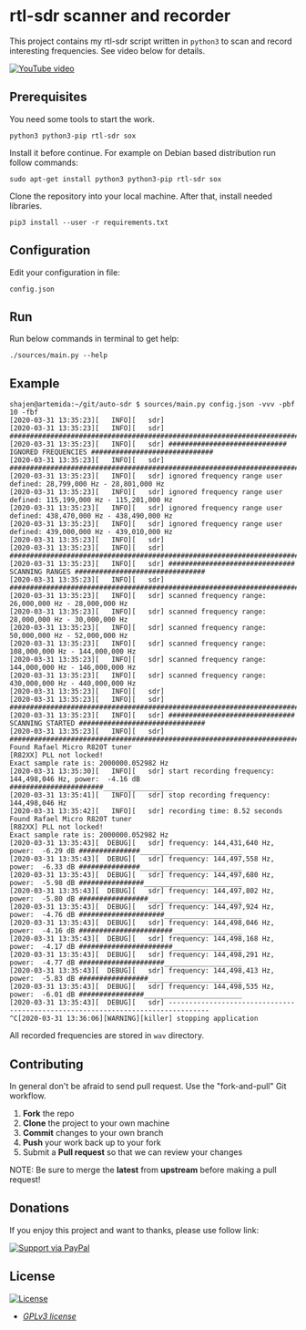 # rtl-sdr scanner and recorder

This project contains my rtl-sdr script written in `python3` to scan and record interesting frequencies. See video below for details.

[![YouTube video](http://img.youtube.com/vi/TSDbcb7wSjs/0.jpg)](http://www.youtube.com/watch?v=TSDbcb7wSjs?target=_blank "YouTube video")

## Prerequisites

You need some tools to start the work.

```
python3 python3-pip rtl-sdr sox
```

Install it before continue. For example on Debian based distribution run follow commands:
```
sudo apt-get install python3 python3-pip rtl-sdr sox
```

Clone the repository into your local machine. After that, install needed libraries.
```
pip3 install --user -r requirements.txt
```

## Configuration

Edit your configuration in file:
```
config.json
```

## Run

Run below commands in terminal to get help:
```
./sources/main.py --help
```
## Example
```
shajen@artemida:~/git/auto-sdr $ sources/main.py config.json -vvv -pbf 10 -fbf
[2020-03-31 13:35:23][   INFO][   sdr] 
[2020-03-31 13:35:23][   INFO][   sdr] ################################################################################
[2020-03-31 13:35:23][   INFO][   sdr] ############################# IGNORED FREQUENCIES ##############################
[2020-03-31 13:35:23][   INFO][   sdr] ################################################################################
[2020-03-31 13:35:23][   INFO][   sdr] ignored frequency range user defined: 28,799,000 Hz - 28,801,000 Hz
[2020-03-31 13:35:23][   INFO][   sdr] ignored frequency range user defined: 115,199,000 Hz - 115,201,000 Hz
[2020-03-31 13:35:23][   INFO][   sdr] ignored frequency range user defined: 438,470,000 Hz - 438,490,000 Hz
[2020-03-31 13:35:23][   INFO][   sdr] ignored frequency range user defined: 439,000,000 Hz - 439,010,000 Hz
[2020-03-31 13:35:23][   INFO][   sdr] 
[2020-03-31 13:35:23][   INFO][   sdr] ################################################################################
[2020-03-31 13:35:23][   INFO][   sdr] ############################### SCANNING RANGES ################################
[2020-03-31 13:35:23][   INFO][   sdr] ################################################################################
[2020-03-31 13:35:23][   INFO][   sdr] scanned frequency range: 26,000,000 Hz - 28,000,000 Hz
[2020-03-31 13:35:23][   INFO][   sdr] scanned frequency range: 28,000,000 Hz - 30,000,000 Hz
[2020-03-31 13:35:23][   INFO][   sdr] scanned frequency range: 50,000,000 Hz - 52,000,000 Hz
[2020-03-31 13:35:23][   INFO][   sdr] scanned frequency range: 108,000,000 Hz - 144,000,000 Hz
[2020-03-31 13:35:23][   INFO][   sdr] scanned frequency range: 144,000,000 Hz - 146,000,000 Hz
[2020-03-31 13:35:23][   INFO][   sdr] scanned frequency range: 430,000,000 Hz - 440,000,000 Hz
[2020-03-31 13:35:23][   INFO][   sdr] 
[2020-03-31 13:35:23][   INFO][   sdr] ################################################################################
[2020-03-31 13:35:23][   INFO][   sdr] ############################### SCANNING STARTED ###############################
[2020-03-31 13:35:23][   INFO][   sdr] ################################################################################
Found Rafael Micro R820T tuner
[R82XX] PLL not locked!
Exact sample rate is: 2000000.052982 Hz
[2020-03-31 13:35:30][   INFO][   sdr] start recording frequency: 144,498,046 Hz, power:  -4.16 dB #######################_________________
[2020-03-31 13:35:41][   INFO][   sdr] stop recording frequency: 144,498,046 Hz
[2020-03-31 13:35:42][   INFO][   sdr] recording time: 8.52 seconds
Found Rafael Micro R820T tuner
[R82XX] PLL not locked!
Exact sample rate is: 2000000.052982 Hz
[2020-03-31 13:35:43][  DEBUG][   sdr] frequency: 144,431,640 Hz, power:  -6.29 dB ###############_________________________
[2020-03-31 13:35:43][  DEBUG][   sdr] frequency: 144,497,558 Hz, power:  -6.33 dB ###############_________________________
[2020-03-31 13:35:43][  DEBUG][   sdr] frequency: 144,497,680 Hz, power:  -5.98 dB ################________________________
[2020-03-31 13:35:43][  DEBUG][   sdr] frequency: 144,497,802 Hz, power:  -5.80 dB #################_______________________
[2020-03-31 13:35:43][  DEBUG][   sdr] frequency: 144,497,924 Hz, power:  -4.76 dB #####################___________________
[2020-03-31 13:35:43][  DEBUG][   sdr] frequency: 144,498,046 Hz, power:  -4.16 dB #######################_________________
[2020-03-31 13:35:43][  DEBUG][   sdr] frequency: 144,498,168 Hz, power:  -4.17 dB #######################_________________
[2020-03-31 13:35:43][  DEBUG][   sdr] frequency: 144,498,291 Hz, power:  -4.77 dB #####################___________________
[2020-03-31 13:35:43][  DEBUG][   sdr] frequency: 144,498,413 Hz, power:  -5.83 dB #################_______________________
[2020-03-31 13:35:43][  DEBUG][   sdr] frequency: 144,498,535 Hz, power:  -6.01 dB ################________________________
[2020-03-31 13:35:43][  DEBUG][   sdr] --------------------------------------------------------------------------------
^C[2020-03-31 13:36:06][WARNING][killer] stopping application
```

All recorded frequencies are stored in `wav` directory.

## Contributing

In general don't be afraid to send pull request. Use the "fork-and-pull" Git workflow.

1. **Fork** the repo
2. **Clone** the project to your own machine
3. **Commit** changes to your own branch
4. **Push** your work back up to your fork
5. Submit a **Pull request** so that we can review your changes

NOTE: Be sure to merge the **latest** from **upstream** before making a pull request!

## Donations

If you enjoy this project and want to thanks, please use follow link:

[![Support via PayPal](https://www.paypalobjects.com/webstatic/en_US/i/buttons/pp-acceptance-medium.png)](https://www.paypal.com/cgi-bin/webscr?cmd=_donations&business=shajen@shajen.pl&lc=US&item_name=rtl+sdr+scanner&no_note=0&cn=&curency_code=USD)

## License

[![License](https://img.shields.io/:license-GPLv3-blue.svg?style=flat-square)](https://www.gnu.org/licenses/gpl.html)

- *[GPLv3 license](https://www.gnu.org/licenses/gpl.html)*
